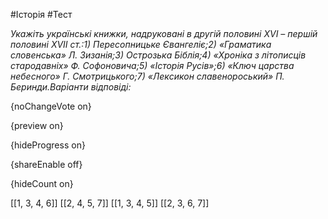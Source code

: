 #Історія #Тест

*Укажіть українські книжки, надруковані в другій половині XVI – першій половині XVII ст.:1) Пересопницьке Євангеліє;2) «Граматика словенська» Л. Зизанія;3) Острозька Біблія;4) «Хроніка з літописців стародавніх» Ф. Софоновича;5) «Історія Русів»;6) «Ключ царства небесного» Г. Смотрицького;7) «Лексикон славенороський» П. Беринди.Варіанти відповіді:*

{noChangeVote on}

{preview on}

{hideProgress on}

{shareEnable off}

{hideCount on}

[[1, 3, 4, 6]]
[[2, 4, 5, 7]]
[[1, 3, 4, 5]]
[[2, 3, 6, 7]]
